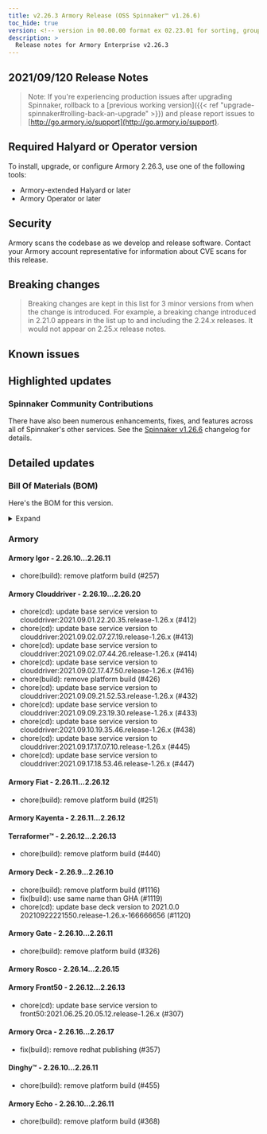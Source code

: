 ```yaml
---
title: v2.26.3 Armory Release (OSS Spinnaker™ v1.26.6)
toc_hide: true
version: <!-- version in 00.00.00 format ex 02.23.01 for sorting, grouping --> 
description: >
  Release notes for Armory Enterprise v2.26.3 
---
```


## 2021/09/120 Release Notes

> Note: If you're experiencing production issues after upgrading Spinnaker, rollback to a [previous working version]({{< ref "upgrade-spinnaker#rolling-back-an-upgrade" >}}) and please report issues to [http://go.armory.io/support](http://go.armory.io/support).
## Required Halyard or Operator version

To install, upgrade, or configure Armory 2.26.3, use one of the following tools:

- Armory-extended Halyard <PUT IN A VERSION NUMBER> or later
- Armory Operator <PUT IN A VERSION NUMBER> or later

## Security

Armory scans the codebase as we develop and release software. Contact your Armory account representative for information about CVE scans for this release.

## Breaking changes
<!-- Copy/paste from the previous version if there are recent ones. We can drop breaking changes after 3 minor versions. Add new ones from OSS and Armory. -->

> Breaking changes are kept in this list for 3 minor versions from when the change is introduced. For example, a breaking change introduced in 2.21.0 appears in the list up to and including the 2.24.x releases. It would not appear on 2.25.x release notes.

## Known issues
<!-- Copy/paste known issues from the previous version if they're not fixed. Add new ones from OSS and Armory. If there aren't any issues, state that so readers don't think we forgot to fill out this section. -->

## Highlighted updates

<!--
Each item category (such as UI) under here should be an h3 (###). List the following info that service owners should be able to provide:
- Major changes or new features we want to call out for Armory and OSS. Changes should be grouped under end user understandable sections. For example, instead of Deck, use UI. Instead of Fiat, use Permissions.
- Fixes to any known issues from previous versions that we have in release notes. These can all be grouped under a Fixed issues H3.
-->




###  Spinnaker Community Contributions

There have also been numerous enhancements, fixes, and features across all of Spinnaker's other services. See the
[Spinnaker v1.26.6](https://www.spinnaker.io/changelogs/1.26.6-changelog/) changelog for details.

## Detailed updates

### Bill Of Materials (BOM)

Here's the BOM for this version.
<details><summary>Expand</summary>
<pre class="highlight">
<code>version: 2.26.3
timestamp: "2021-09-23 02:12:12"
services:
    clouddriver:
        commit: d361f7e62fe555fda9dd5682b64627f4703563a8
        version: 2.26.20
    deck:
        commit: 198d62eae2710dceed1f462e50a183abba613fef
        version: 2.26.10
    dinghy:
        commit: d1406fad85771d7f44a266d3302d6195c00d7ec2
        version: 2.26.11
    echo:
        commit: c1e9ced6759392159ee628e63cc5808a1c5d8fdd
        version: 2.26.11
    fiat:
        commit: ea4874e41748992d24e0a36a5534bc37d0aa0d31
        version: 2.26.12
    front50:
        commit: ba5b33e616e51dc0e655f40da18277c9434ca5fe
        version: 2.26.13
    gate:
        commit: a7242aa7506dff2f342c69562666308c653fae17
        version: 2.26.11
    igor:
        commit: d1ad3f87ee857a73f6e546ea4cc410286e87cea9
        version: 2.26.11
    kayenta:
        commit: 4f668d1297a5d205d516667c1af6902d0d9f380f
        version: 2.26.12
    monitoring-daemon:
        version: 2.26.0
    monitoring-third-party:
        version: 2.26.0
    orca:
        commit: a3463f61ff082502c1c6cb35ea7b01aeee5456a9
        version: 2.26.17
    rosco:
        commit: 1dfc60f1f70ccdadc2cc03ff9f27b5ca39bb9c39
        version: 2.26.15
    terraformer:
        commit: 2dc177734c1445252dfeb3b8353ce94596c8a4c3
        version: 2.26.13
dependencies:
    redis:
        version: 2:2.8.4-2
artifactSources:
    dockerRegistry: docker.io/armory
</code>
</pre>
</details>

### Armory


#### Armory Igor - 2.26.10...2.26.11

  - chore(build): remove platform build (#257)

#### Armory Clouddriver - 2.26.19...2.26.20

  - chore(cd): update base service version to clouddriver:2021.09.01.22.20.35.release-1.26.x (#412)
  - chore(cd): update base service version to clouddriver:2021.09.02.07.27.19.release-1.26.x (#413)
  - chore(cd): update base service version to clouddriver:2021.09.02.07.44.26.release-1.26.x (#414)
  - chore(cd): update base service version to clouddriver:2021.09.02.17.47.50.release-1.26.x (#416)
  - chore(build): remove platform build (#426)
  - chore(cd): update base service version to clouddriver:2021.09.09.21.52.53.release-1.26.x (#432)
  - chore(cd): update base service version to clouddriver:2021.09.09.23.19.30.release-1.26.x (#433)
  - chore(cd): update base service version to clouddriver:2021.09.10.19.35.46.release-1.26.x (#438)
  - chore(cd): update base service version to clouddriver:2021.09.17.17.07.10.release-1.26.x (#445)
  - chore(cd): update base service version to clouddriver:2021.09.17.18.53.46.release-1.26.x (#447)

#### Armory Fiat - 2.26.11...2.26.12

  - chore(build): remove platform build (#251)

#### Armory Kayenta - 2.26.11...2.26.12


#### Terraformer™ - 2.26.12...2.26.13

  - chore(build): remove platform build (#440)

#### Armory Deck - 2.26.9...2.26.10

  - chore(build): remove platform build (#1116)
  - fix(build): use same name than GHA (#1119)
  - chore(cd): update base deck version to 2021.0.0 20210922221550.release-1.26.x-166666656 (#1120)

#### Armory Gate - 2.26.10...2.26.11

  - chore(build): remove platform build (#326)

#### Armory Rosco - 2.26.14...2.26.15


#### Armory Front50 - 2.26.12...2.26.13

  - chore(cd): update base service version to front50:2021.06.25.20.05.12.release-1.26.x (#307)

#### Armory Orca - 2.26.16...2.26.17

  - fix(build): remove redhat publishing (#357)

#### Dinghy™ - 2.26.10...2.26.11

  - chore(build): remove platform build (#455)

#### Armory Echo - 2.26.10...2.26.11

  - chore(build): remove platform build (#368)

